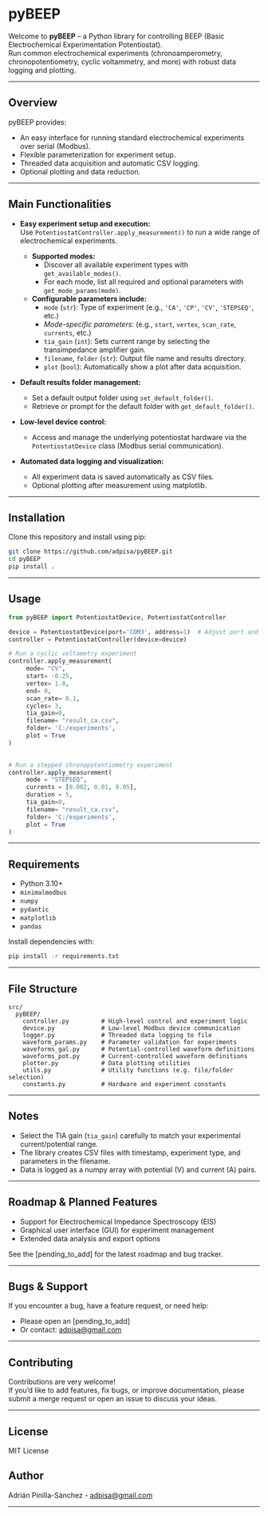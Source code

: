 # pyBEEP


Welcome to **pyBEEP** – a Python library for controlling BEEP (Basic Electrochemical Experimentation Potentiostat).  
Run common electrochemical experiments (chronoamperometry, chronopotentiometry, cyclic voltammetry, and more) with robust data logging and plotting.

---

## Overview

pyBEEP provides:
- An easy interface for running standard electrochemical experiments over serial (Modbus).
- Flexible parameterization for experiment setup.
- Threaded data acquisition and automatic CSV logging.
- Optional plotting and data reduction.

---

## Main Functionalities

- **Easy experiment setup and execution:**  
  Use `PotentiostatController.apply_measurement()` to run a wide range of electrochemical experiments.
  - **Supported modes:**  
    - Discover all available experiment types with `get_available_modes()`.
    - For each mode, list all required and optional parameters with `get_mode_params(mode)`.
  - **Configurable parameters include:**  
    - `mode` (`str`): Type of experiment (e.g., `'CA'`, `'CP'`, `'CV'`, `'STEPSEQ'`, etc.)
    - *Mode-specific parameters*: (e.g., `start`, `vertex`, `scan_rate`, `currents`, etc.)
    - `tia_gain` (`int`): Sets current range by selecting the transimpedance amplifier gain.
    - `filename`, `folder` (`str`): Output file name and results directory.
    - `plot` (`bool`): Automatically show a plot after data acquisition.
- **Default results folder management:**  
  - Set a default output folder using `set_default_folder()`.
  - Retrieve or prompt for the default folder with `get_default_folder()`.

- **Low-level device control:**  
  - Access and manage the underlying potentiostat hardware via the `PotentiostatDevice` class (Modbus serial communication).

- **Automated data logging and visualization:**  
  - All experiment data is saved automatically as CSV files.
  - Optional plotting after measurement using matplotlib.

---

## Installation

Clone this repository and install using pip:

```bash
git clone https://github.com/adpisa/pyBEEP.git
cd pyBEEP
pip install .
```

---

## Usage

```python
from pyBEEP import PotentiostatDevice, PotentiostatController

device = PotentiostatDevice(port='COM3', address=1)  # Adjust port and address as needed
controller = PotentiostatController(device=device)

# Run a cyclic voltametry experiment
controller.apply_measurement(
     mode= "CV",
     start= -0.25,
     vertex= 1.8,
     end= 0,
     scan_rate= 0.1,
     cycles= 3,
     tia_gain=0,
     filename= "result_ca.csv",
     folder= 'C:/experiments',
     plot = True
)
        

# Run a stepped chronopotentiometry experiment
controller.apply_measurement(
     mode = "STEPSEQ",
     currents = [0.002, 0.01, 0.05],
     duration = 5,
     tia_gain=0,
     filename= "result_ca.csv",
     folder= 'C:/experiments',
     plot = True
)
```

---

## Requirements

- Python 3.10+
- `minimalmodbus`
- `numpy`
- `pydantic`
- `matplotlib`
- `pandas`


Install dependencies with:

```bash
pip install -r requirements.txt
```

---

## File Structure

```
src/
  pyBEEP/
    controller.py         # High-level control and experiment logic
    device.py             # Low-level Modbus device communication
    logger.py             # Threaded data logging to file
    waveform_params.py    # Parameter validation for experiments
    waveforms_gal.py      # Potential-controlled waveform definitions
    waveforms_pot.py      # Current-controlled waveform definitions
    plotter.py            # Data plotting utilities
    utils.py              # Utility functions (e.g. file/folder selection)
    constants.py          # Hardware and experiment constants
```

---

## Notes

- Select the TIA gain (`tia_gain`) carefully to match your experimental current/potential range.
- The library creates CSV files with timestamp, experiment type, and parameters in the filename.
- Data is logged as a numpy array with potential (V) and current (A) pairs.

---

## Roadmap & Planned Features

- Support for Electrochemical Impedance Spectroscopy (EIS)
- Graphical user interface (GUI) for experiment management
- Extended data analysis and export options

See the [pending_to_add] for the latest roadmap and bug tracker.

---

## Bugs & Support

If you encounter a bug, have a feature request, or need help:
- Please open an  [pending_to_add]
- Or contact: adpisa@gmail.com

---

## Contributing

Contributions are very welcome!  
If you’d like to add features, fix bugs, or improve documentation, please submit a merge request or open an issue to discuss your ideas.

---
## License

MIT License

## Author

Adrián Pinilla-Sánchez - adpisa@gmail.com

---